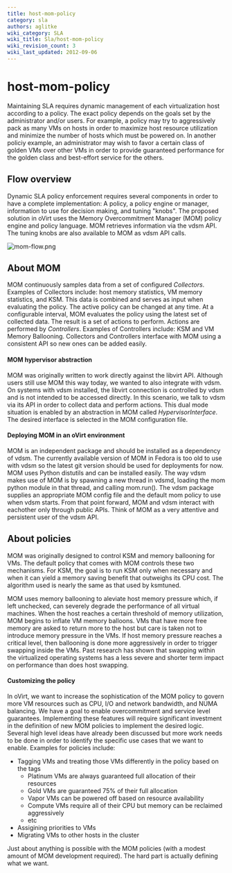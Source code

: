 ```yaml
---
title: host-mom-policy
category: sla
authors: aglitke
wiki_category: SLA
wiki_title: Sla/host-mom-policy
wiki_revision_count: 3
wiki_last_updated: 2012-09-06
---
```


# host-mom-policy

Maintaining SLA requires dynamic management of each virtualization host according to a policy. The exact policy depends on the goals set by the administrator and/or users. For example, a policy may try to aggressively pack as many VMs on hosts in order to maximize host resource utilization and minimize the number of hosts which must be powered on. In another policiy example, an administrator may wish to favor a certain class of golden VMs over other VMs in order to provide guaranteed performance for the golden class and best-effort service for the others.

## Flow overview

Dynamic SLA policy enforcement requires several components in order to have a complete implementation: A policy, a policy engine or manager, information to use for decision making, and tuning "knobs". The proposed solution in oVirt uses the Memory Overcommitment Manager (MOM) policy engine and policy language. MOM retrieves information via the vdsm API. The tuning knobs are also available to MOM as vdsm API calls.

![](/images/wiki/mom-flow.png "mom-flow.png")

## About MOM

MOM continuously samples data from a set of configured *Collectors*. Examples of Collectors include: host memory statistics, VM memory statistics, and KSM. This data is combined and serves as input when evaluating the policy. The active policy can be changed at any time. At a configurable interval, MOM evaluates the policy using the latest set of collected data. The result is a set of actions to perform. Actions are performed by *Controllers*. Examples of Controllers include: KSM and VM Memory Ballooning. Collectors and Controllers interface with MOM using a consistent API so new ones can be added easily.

#### MOM hypervisor abstraction

MOM was originally written to work directly against the libvirt API. Although users still use MOM this way today, we wanted to also integrate with vdsm. On systems with vdsm installed, the libvirt connection is controlled by vdsm and is not intended to be accessed directly. In this scenario, we talk to vdsm via its API in order to collect data and perform actions. This dual mode situation is enabled by an abstraction in MOM called *HypervisorInterface*. The desired interface is selected in the MOM configuration file.

#### Deploying MOM in an oVirt environment

MOM is an independent package and should be installed as a dependency of vdsm. The currently available version of MOM in Fedora is too old to use with vdsm so the latest git version should be used for deployments for now. MOM uses Python distutils and can be installed easily. The way vdsm makes use of MOM is by spawning a new thread in vdsmd, loading the mom python module in that thread, and calling mom.run(). The vdsm package supplies an appropriate MOM config file and the default mom policy to use when vdsm starts. From that point forward, MOM and vdsm interact with eachother only through public APIs. Think of MOM as a very attentive and persistent user of the vdsm API.

## About policies

MOM was originally designed to control KSM and memory ballooning for VMs. The default policy that comes with MOM controls these two mechanisms. For KSM, the goal is to run KSM only when necessary and when it can yield a memory saving benefit that outweighs its CPU cost. The algorithm used is nearly the same as that used by ksmtuned.

MOM uses memory ballooning to aleviate host memory pressure which, if left unchecked, can severely degrade the performance of all virtual machines. When the host reaches a certain threshold of memory utilization, MOM begins to inflate VM memory balloons. VMs that have more free memory are asked to return more to the host but care is taken not to introduce memory pressure in the VMs. If host memory pressure reaches a critical level, then ballooning is done more aggressively in order to trigger swapping inside the VMs. Past research has shown that swapping within the virtualized operating systems has a less severe and shorter term impact on performance than does host swapping.

#### Customizing the policy

In oVirt, we want to increase the sophistication of the MOM policy to govern more VM resources such as CPU, I/O and network bandwidth, and NUMA balancing. We have a goal to enable overcommitment and service level guarantees. Implementing these features will require significant investment in the definition of new MOM policies to implement the desired logic. Several high level ideas have already been discussed but more work needs to be done in order to identify the specific use cases that we want to enable. Examples for policies include:

*   Tagging VMs and treating those VMs differently in the policy based on the tags
    -   Platinum VMs are always guaranteed full allocation of their resources
    -   Gold VMs are guaranteed 75% of their full allocation
    -   Vapor VMs can be powered off based on resource availability
    -   Compute VMs require all of their CPU but memory can be reclaimed aggressively
    -   etc
*   Assigining priorities to VMs
*   Migrating VMs to other hosts in the cluster

Just about anything is possible with the MOM policies (with a modest amount of MOM development required). The hard part is actually defining what we want.

